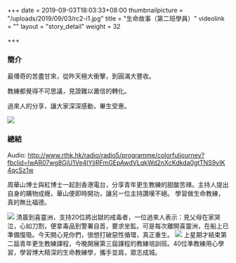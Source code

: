 +++
date = 2019-09-03T18:03:33+08:00
thumbnailpicture = "/uploads/2019/09/03/rc2-i1.jpg"
title = "生命故事（第二班學員）"
videolink = ""
layout = "story_detail"
weight = 32

+++
### 簡介

最傳奇的苦盡甘來，從昨天極大衝擊，到圓滿大豐收。

教練都覺得不可思議，見證難以置信的轉化。

過來人的分享，讓大家深深感動，畢生受惠。

<img class="image" src="/uploads/2019/09/03/rc2-i2.jpg">

### 總結

Audio: 
http://www.rthk.hk/radio/radio5/programme/colorfuljourney?fbclid=IwAR07wg8GiU1Ve4IYIjRFmGEpAwdVLqkWd2nXcKdkda0gtTNS9yIK4qcSz1w

周華山博士與紅博士一起到香港電台，分享青年更生教練的甜酸苦辣。主持人提出自身的購物成癮，華山便即時開功，讓另一位主持讚嘆不絕。
學習做生命教練，真的無比福德。

<img class="image" src="/uploads/2019/09/03/rc2-i3.jpg">
清晨到喜靈洲，支持20位將出獄的戒毒者，一位過來人表示：見父母在家哭泣，心如刀割，便拿毒品到警署自首，要求坐監。可是每次離開喜靈洲，在船上已準備復吸。今天開心見你們，很想打破惡性循環，真正重生。

<img class="image" src="/uploads/2019/09/03/rc2-i4.jpg">
上星期才結束第二屆青年更生教練課程，今晚開展第三屆課程的教練培訓班。40位準教練用心學習，學習博大精深的生命教練學，攜手並肩，眾志成城。